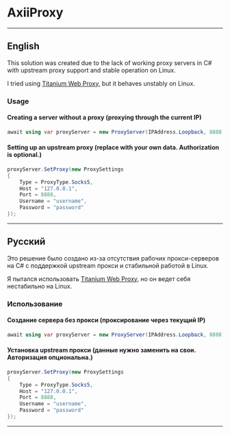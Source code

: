 
# AxiiProxy

---

## English

This solution was created due to the lack of working proxy servers in C# with upstream proxy support and stable operation on Linux.

I tried using [Titanium Web Proxy](https://github.com/justcoding121/titanium-web-proxy), but it behaves unstably on Linux.

### Usage

#### Creating a server without a proxy (proxying through the current IP)

```csharp
await using var proxyServer = new ProxyServer(IPAddress.Loopback, 8888);
```

#### Setting up an upstream proxy (replace with your own data. Authorization is optional.)

```csharp
proxyServer.SetProxy(new ProxySettings
{
    Type = ProxyType.Socks5,
    Host = "127.0.0.1",
    Port = 8888,
    Username = "username",
    Password = "password"
});
```

---

## Русский

Это решение было создано из-за отсутствия рабочих прокси-серверов на C# с поддержкой upstream прокси и стабильной работой в Linux.

Я пытался использовать [Titanium Web Proxy](https://github.com/justcoding121/titanium-web-proxy), но он ведет себя нестабильно на Linux.

### Использование

#### Создание сервера без прокси (проксирование через текущий IP)

```csharp
await using var proxyServer = new ProxyServer(IPAddress.Loopback, 8888);
```

#### Установка upstream прокси (данные нужно заменить на свои. Авторизация опциональна.)

```csharp
proxyServer.SetProxy(new ProxySettings
{
    Type = ProxyType.Socks5,
    Host = "127.0.0.1",
    Port = 8888,
    Username = "username",
    Password = "password"
});
```

---
